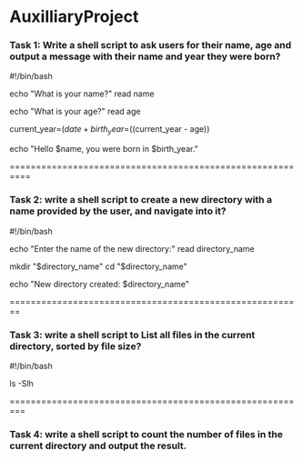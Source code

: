 # AuxilliaryProject


 ### Task 1: Write a shell script to ask users for their name, age and output a message with their name and year they were born?

 #!/bin/bash

echo "What is your name?"
read name

echo "What is your age?"
read age

current_year=$(date +%Y)
birth_year=$((current_year - age))

echo "Hello $name, you were born in $birth_year."

==========================================================

 ### Task 2: write a shell script to create a new directory with a name provided by the user, and navigate into it?

 #!/bin/bash

echo "Enter the name of the new directory:"
read directory_name

mkdir "$directory_name"
cd "$directory_name"

echo "New directory created: $directory_name"

========================================================

### Task 3: write a shell script to List all files in the current directory, sorted by file size?

#!/bin/bash

ls -Slh

=========================================================

### Task 4: write a shell script to count the number of files in the current directory and output the result.